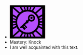 - ![image.png](../assets/image_1700996381211_0.png)
- Mastery: Knock
- I am well acquainted with this text.